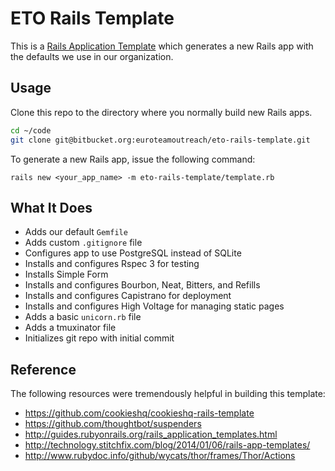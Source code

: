 # ETO Rails Template

This is a [Rails Application Template](http://guides.rubyonrails.org/rails_application_templates.html) which generates a new Rails app with the defaults we use in our organization.

## Usage

Clone this repo to the directory where you normally build new Rails apps.

```sh
cd ~/code
git clone git@bitbucket.org:euroteamoutreach/eto-rails-template.git
```

To generate a new Rails app, issue the following command:

	rails new <your_app_name> -m eto-rails-template/template.rb

## What It Does

* Adds our default `Gemfile`
* Adds custom `.gitignore` file
* Configures app to use PostgreSQL instead of SQLite
* Installs and configures Rspec 3 for testing
* Installs Simple Form
* Installs and configures Bourbon, Neat, Bitters, and Refills
* Installs and configures Capistrano for deployment
* Installs and configures High Voltage for managing static pages
* Adds a basic `unicorn.rb` file
* Adds a tmuxinator file
* Initializes git repo with initial commit

## Reference

The following resources were tremendously helpful in building this template:

* https://github.com/cookieshq/cookieshq-rails-template
* https://github.com/thoughtbot/suspenders
* http://guides.rubyonrails.org/rails_application_templates.html
* http://technology.stitchfix.com/blog/2014/01/06/rails-app-templates/
* http://www.rubydoc.info/github/wycats/thor/frames/Thor/Actions
